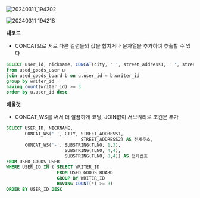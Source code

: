 ![20240311_194202](https://github.com/junhosong0/MySQL/assets/117610783/8394162f-374d-4b82-a7a0-b138f82a6377)

![20240311_194218](https://github.com/junhosong0/MySQL/assets/117610783/211d3faa-bc4c-42c4-ad5f-c181b9f917d9)



**내코드**
- CONCAT으로 서로 다른 컬럼들의 값을 합치거나 문자열을 추가하여 추출할 수 있다

```sql
SELECT user_id, nickname, CONCAT(city, ' ', street_address1, ' ', street_address2) as 전체주소, concat(left(tlno,3), '-', mid(tlno,4,4), '-', right(tlno,4)) as tlno
from used_goods_user u
join used_goods_board b on u.user_id = b.writer_id 
group by writer_id
having count(writer_id) >= 3
order by u.user_id desc
```




**배울것**
- CONCAT_WS를 써서 더 깔끔하게 코딩, JOIN없이 서브쿼리로 조건문 추가

```sql
SELECT USER_ID, NICKNAME, 
       CONCAT_WS(' ', CITY, STREET_ADDRESS1, 
                            STREET_ADDRESS2) AS 전체주소, 
       CONCAT_WS('-', SUBSTRING(TLNO, 1,3), 
                      SUBSTRING(TLNO, 4,4), 
                      SUBSTRING(TLNO, 8,4)) AS 전화번호
FROM USED_GOODS_USER 
WHERE USER_ID IN ( SELECT WRITER_ID
                   FROM USED_GOODS_BOARD 
                   GROUP BY WRITER_ID
                   HAVING COUNT(*) >= 3)
ORDER BY USER_ID DESC

```
